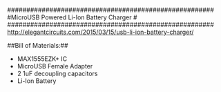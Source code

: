 ######################################################
#MicroUSB Powered Li-Ion Battery Charger             #
######################################################
http://elegantcircuits.com/2015/03/15/usb-li-ion-battery-charger/

##Bill of Materials:##
* MAX1555EZK+ IC
* MicroUSB Female Adapter
* 2 1uF decoupling capacitors
* Li-Ion Battery

